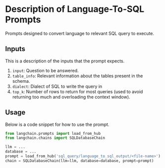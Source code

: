 # Description of Language-To-SQL Prompts

Prompts designed to convert language to relevant SQL query to execute.


## Inputs

This is a description of the inputs that the prompt expects.

1. `input`: Question to be answered.
2. `table_info`: Relevant information about the tables present in the schema.
3. `dialect`: Dialect of SQL to write the query in
4. `top_k`: Number of rows to return for most queries (used to avoid returning too much and overloading the context window).


## Usage

Below is a code snippet for how to use the prompt.

```python
from langchain.prompts import load_from_hub
from langchain.chains import SQLDatabaseChain

llm = ...
database = ...
prompt = load_from_hub('sql_query/language_to_sql_output/<file-name>')
chain = SQLDatabaseChain(llm=llm, database=database, prompt=prompt)
```


